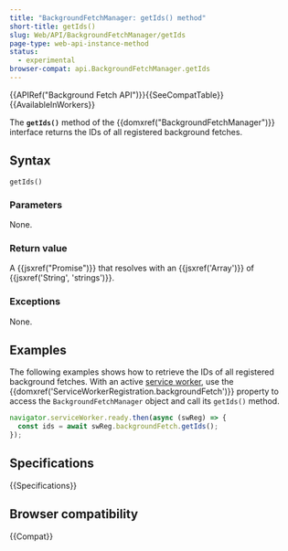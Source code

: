 ```yaml
---
title: "BackgroundFetchManager: getIds() method"
short-title: getIds()
slug: Web/API/BackgroundFetchManager/getIds
page-type: web-api-instance-method
status:
  - experimental
browser-compat: api.BackgroundFetchManager.getIds
---
```


{{APIRef("Background Fetch API")}}{{SeeCompatTable}}{{AvailableInWorkers}}

The **`getIds()`** method of the {{domxref("BackgroundFetchManager")}} interface returns the IDs of all registered background fetches.

## Syntax

```js-nolint
getIds()
```

### Parameters

None.

### Return value

A {{jsxref("Promise")}} that resolves with an {{jsxref('Array')}} of {{jsxref('String', 'strings')}}.

### Exceptions

None.

## Examples

The following examples shows how to retrieve the IDs of all registered background fetches. With an active [service worker](/en-US/docs/Web/API/ServiceWorker), use the {{domxref('ServiceWorkerRegistration.backgroundFetch')}} property to access the `BackgroundFetchManager` object and call its `getIds()` method.

```js
navigator.serviceWorker.ready.then(async (swReg) => {
  const ids = await swReg.backgroundFetch.getIds();
});
```

## Specifications

{{Specifications}}

## Browser compatibility

{{Compat}}
